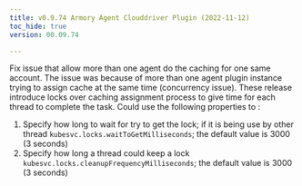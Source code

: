 ```yaml
---
title: v0.9.74 Armory Agent Clouddriver Plugin (2022-11-12)
toc_hide: true
version: 00.09.74

---
```


Fix issue that allow more than one agent do the caching for one same account.
The issue was because of more than one agent plugin instance trying to assign cache at the same time (concurrency issue). 
These release introduce locks over caching assignment process to give time for each thread to complete the task.
Could use the following properties to :
1. Specify how long to wait for try to get the lock; if it is being  use by other thread `kubesvc.locks.waitToGetMilliseconds`; the default value is 3000 (3 seconds)
2. Specify how long a thread could keep a lock `kubesvc.locks.cleanupFrequencyMilliseconds`; the default value is 3000 (3 seconds)
